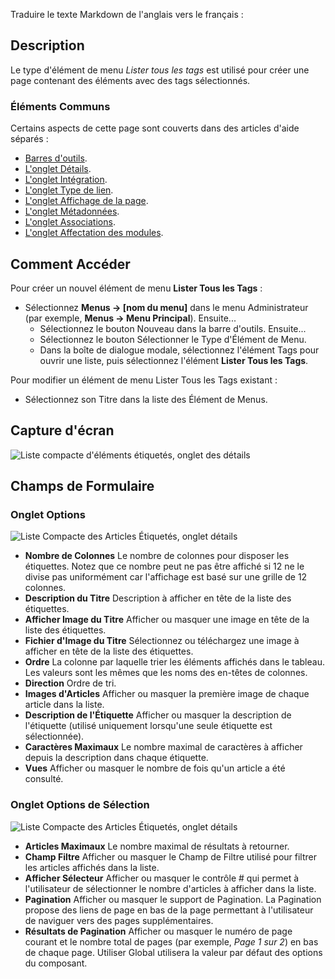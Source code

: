 Traduire le texte Markdown de l'anglais vers le français : <!-- Filename: Help4.x:Menu_Item:_List_All_Tags  / Display title: Lister tous les tags  -->

## Description

Le type d'élément de menu *Lister tous les tags* est utilisé pour créer une page contenant des éléments avec des tags sélectionnés.

### Éléments Communs

Certains aspects de cette page sont couverts dans des articles d'aide séparés :

* [Barres d'outils](jdocmanual?article=help/common-elements/toolbars).
* [L'onglet Détails](jdocmanual?article=help/menu-items-common/menu-item-details).
* [L'onglet Intégration](jdocmanual?article=help/menu-items-common/menu-item-integration).
* [L'onglet Type de lien](jdocmanual?article=help/menu-items-common/menu-item-link-type).
* [L'onglet Affichage de la page](jdocmanual?article=help/menu-items-common/menu-item-page-display).
* [L'onglet Métadonnées](jdocmanual?article=help/menu-items-common/menu-item-metadata).
* [L'onglet Associations](jdocmanual?article=help/common-elements/edit-associations).
* [L'onglet Affectation des modules](jdocmanual?article=help/menu-items-common/menu-item-module-assignment).

## Comment Accéder

Pour créer un nouvel élément de menu **Lister Tous les Tags** :

- Sélectionnez **Menus → \[nom du menu\]** dans le menu Administrateur
  (par exemple, **Menus → Menu Principal**). Ensuite...
  - Sélectionnez le bouton Nouveau dans la barre d'outils. Ensuite...
  - Sélectionnez le bouton Sélectionner le Type d'Élément de Menu.
  - Dans la boîte de dialogue modale, sélectionnez l'élément Tags pour ouvrir une liste, puis
    sélectionnez l'élément **Lister Tous les Tags**.

Pour modifier un élément de menu Lister Tous les Tags existant :

- Sélectionnez son Titre dans la liste des Élément de Menus.

## Capture d'écran

![Liste compacte d'éléments étiquetés, onglet des détails](../../../fr/images/menu-items/tags-list-all-tags-details-tab.png)

## Champs de Formulaire

### Onglet Options

![Liste Compacte des Articles Étiquetés, onglet détails](../../../fr/images/menu-items/tags-list-all-tags-options-tab.png)

- **Nombre de Colonnes** Le nombre de colonnes pour disposer les étiquettes.
  Notez que ce nombre peut ne pas être affiché si 12 ne le divise pas 
  uniformément car l'affichage est basé sur une grille de 12 colonnes.
- **Description du Titre** Description à afficher en tête de la liste des étiquettes.
- **Afficher Image du Titre** Afficher ou masquer une image en tête de la liste des étiquettes.
- **Fichier d'Image du Titre** Sélectionnez ou téléchargez une image à afficher 
  en tête de la liste des étiquettes.
- **Ordre** La colonne par laquelle trier les éléments affichés dans le tableau. 
  Les valeurs sont les mêmes que les noms des en-têtes de colonnes.
- **Direction** Ordre de tri.
- **Images d'Articles** Afficher ou masquer la première image de chaque article 
  dans la liste.
- **Description de l'Étiquette** Afficher ou masquer la description de l'étiquette 
  (utilisé uniquement lorsqu'une seule étiquette est sélectionnée).
- **Caractères Maximaux** Le nombre maximal de caractères à afficher 
  depuis la description dans chaque étiquette.
- **Vues** Afficher ou masquer le nombre de fois qu'un article a été consulté.

### Onglet Options de Sélection

![Liste Compacte des Articles Étiquetés, onglet détails](../../../fr/images/menu-items/tags-list-all-tags-selection-options-tab.png)

- **Articles Maximaux** Le nombre maximal de résultats à retourner.
- **Champ Filtre** Afficher ou masquer le Champ de Filtre utilisé pour filtrer 
  les articles affichés dans la liste.
- **Afficher Sélecteur** Afficher ou masquer le contrôle \# qui permet à l'utilisateur 
  de sélectionner le nombre d'articles à afficher dans la liste.
- **Pagination** Afficher ou masquer le support de Pagination. La Pagination propose 
  des liens de page en bas de la page permettant à l'utilisateur de naviguer 
  vers des pages supplémentaires. 
- **Résultats de Pagination** Afficher ou masquer le numéro de page courant et 
  le nombre total de pages (par exemple, *Page 1 sur 2*) en bas de chaque page. 
  Utiliser Global utilisera la valeur par défaut des options du composant.

